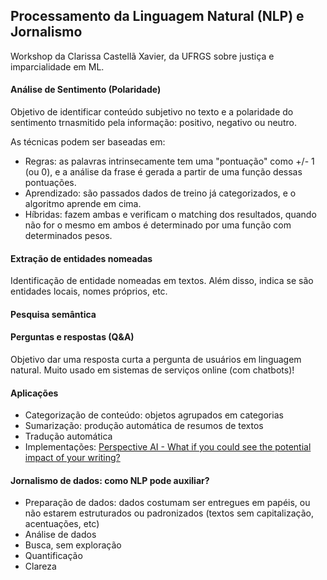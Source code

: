 ##  Processamento da Linguagem Natural (NLP) e Jornalismo

Workshop da Clarissa Castellã Xavier, da UFRGS sobre justiça e imparcialidade em ML.

#### Análise de Sentimento (Polaridade)

Objetivo de identificar conteúdo subjetivo no texto e a polaridade do sentimento trnasmitido pela informação: positivo, negativo ou neutro.

As técnicas podem ser baseadas em:

* Regras: as palavras intrinsecamente tem uma "pontuação" como +/- 1 (ou 0), e a análise da frase é gerada a partir de uma função dessas pontuações.
* Aprendizado: são passados dados de treino já categorizados, e o algoritmo aprende em cima.
* Híbridas: fazem ambas e verificam o matching dos resultados, quando não for o mesmo em ambos é determinado por uma função com determinados pesos.

#### Extração de entidades nomeadas

Identificação de entidade nomeadas em textos. Além disso, indica se são entidades locais, nomes próprios, etc.

#### Pesquisa semântica

#### Perguntas e respostas (Q&A)

Objetivo dar uma resposta curta a pergunta de usuários em linguagem natural. Muito usado em sistemas de serviços online (com chatbots)!

#### Aplicações

* Categorização de conteúdo: objetos agrupados em categorias
* Sumarização: produção automática de resumos de textos
* Tradução automática
* Implementações: [Perspective AI - What if you could see the potential impact of your writing?](https://www.perspectiveapi.com/)

#### Jornalismo de dados: como NLP pode auxiliar?

* Preparação de dados: dados costumam ser entregues em papéis, ou não estarem estruturados ou padronizados (textos sem capitalização, acentuações, etc)
* Análise de dados
* Busca, sem exploração
* Quantificação
* Clareza


